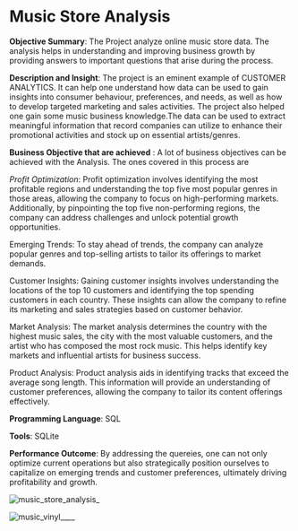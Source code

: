 # Music Store Analysis
**Objective Summary**: The Project analyze online music store data. The analysis helps in understanding and improving business growth by providing answers to important questions that arise during the process.



**Description and Insight**: The project is an eminent example of CUSTOMER ANALYTICS. It can help one understand how data can be used to gain insights into consumer behaviour, preferences, and needs, as well as how to develop targeted marketing and sales activities. The project also helped one gain some music business knowledge.The data can be used to extract meaningful information that record companies can utilize to enhance their promotional activities and stock up on essential artists/genres.



**Business Objective that are achieved** : A lot of business objectives can be achieved with the Analysis. The ones covered in this process are

*Profit Optimization*: 
Profit optimization involves identifying the most profitable regions and understanding the top five most popular genres in those areas, allowing the company to focus on high-performing markets. Additionally, by pinpointing the top five non-performing regions, the company can address challenges and unlock potential growth opportunities.


Emerging Trends:
To stay ahead of trends, the company can analyze popular genres and top-selling artists to tailor its offerings to market demands.


Customer Insights: 
Gaining customer insights involves understanding the locations of the top 10 customers and identifying the top spending customers in each country. These insights can allow the company to refine its marketing and sales strategies based on customer behavior.


Market Analysis:
The market analysis determines the country with the highest music sales, the city with the most valuable customers, and the artist who has composed the most rock music. This helps identify key markets and influential artists for business success.


Product Analysis: 
Product analysis aids in identifying tracks that exceed the average song length. This information will provide an understanding of customer preferences, allowing the company to tailor its content offerings effectively.



**Programming Language**: SQL



**Tools**: SQLite



**Performance Outcome**: By addressing the quereies, one can not only optimize current operations but also strategically position ourselves to capitalize on emerging trends and customer preferences, ultimately driving profitability and growth.


![music_store_analysis_](https://github.com/user-attachments/assets/9e605d21-fe14-405a-95e1-20fdf8a671ef)



![music_vinyl____](https://github.com/user-attachments/assets/99a8f913-2e14-4e91-a474-faf8e95dface)

